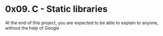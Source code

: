 # 0x09. C - Static libraries
At the end of this project, you are expected to be able to explain to anyone, without the help of Google
